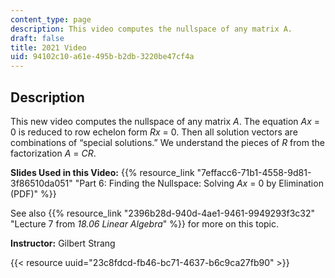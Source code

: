 ```yaml
---
content_type: page
description: This video computes the nullspace of any matrix A.
draft: false
title: 2021 Video
uid: 94102c10-a61e-495b-b2db-3220be47cf4a
---
```

## Description

This new video computes the nullspace of any matrix *A*. The equation *Ax* = 0 is reduced to row echelon form *Rx* = 0. Then all solution vectors are combinations of “special solutions.” We understand the pieces of *R* from the factorization *A* = *CR*.

**Slides Used in this Video:** {{% resource_link "7effacc6-71b1-4558-9d81-3f86510da051" "Part 6: Finding the Nullspace: Solving *Ax* = 0 by Elimination (PDF)" %}}

See also {{% resource_link "2396b28d-940d-4ae1-9461-9949293f3c32" "Lecture 7 from *18.06 Linear Algebra*" %}} for more on this topic.

**Instructor:** Gilbert Strang

{{< resource uuid="23c8fdcd-fb46-bc71-4637-b6c9ca27fb90" >}}